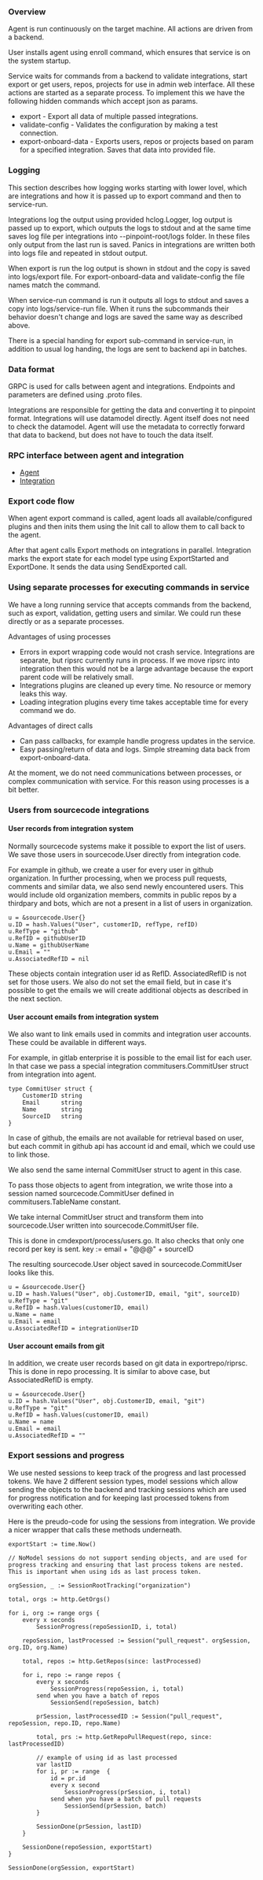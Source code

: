 ### Overview
Agent is run continuously on the target machine. All actions are driven from a backend.

User installs agent using enroll command, which ensures that service is on the system startup.

Service waits for commands from a backend to validate integrations, start export or get users, repos, projects for use in admin web interface. All these actions are started as a separate process. To implement this we have the following hidden commands which accept json as params.

- export - Export all data of multiple passed integrations.
- validate-config - Validates the configuration by making a test connection.
- export-onboard-data - Exports users, repos or projects based on param for a specified integration. Saves that data into provided file.

### Logging
This section describes how logging works starting with lower lovel, which are integrations and how it is passed up to export command and then to service-run.

Integrations log the output using provided hclog.Logger, log output is passed up to export, which outputs the logs to stdout and at the same time saves log file per integrations into --pinpoint-root/logs folder. In these files only output from the last run is saved. Panics in integrations are written both into logs file and repeated in stdout output.

When export is run the log output is shown in stdout and the copy is saved into logs/export file. For export-onboard-data and validate-config the file names match the command.

When service-run command is run it outputs all logs to stdout and saves a copy into logs/service-run file. When it runs the subcommands their behavior doesn't change and logs are saved the same way as described above.

There is a special handing for export sub-command in service-run, in addition to usual log handing, the logs are sent to backend api in batches.

### Data format
GRPC is used for calls between agent and integrations. Endpoints and parameters are defined using .proto files.

Integrations are responsible for getting the data and converting it to pinpoint format. Integrations will use datamodel directly. Agent itself does not need to check the datamodel. Agent will use the metadata to correctly forward that data to backend, but does not have to touch the data itself.

### RPC interface between agent and integration
- [Agent](https://github.com/pinpt/agent/blob/master/rpcdef/agent.go)
- [Integration](https://github.com/pinpt/agent/blob/master/rpcdef/integration.go)

### Export code flow
When agent export command is called, agent loads all available/configured plugins and then inits them using the Init call to allow them to call back to the agent.

After that agent calls Export methods on integrations in parallel. Integration marks the export state for each model type using ExportStarted and ExportDone. It sends the data using SendExported call.

### Using separate processes for executing commands in service
We have a long running service that accepts commands from the backend, such as export, validation, getting users and similar. We could run these directly or as a separate processes.

Advantages of using processes
- Errors in export wrapping code would not crash service. Integrations are separate, but ripsrc currently runs in process. If we move ripsrc into integration then this would not be a large advantage because the export parent code will be relatively small.
- Integrations plugins are cleaned up every time. No resource or memory leaks this way.
- Loading integration plugins every time takes acceptable time for every command we do.

Advantages of direct calls
- Can pass callbacks, for example handle progress updates in the service.
- Easy passing/return of data and logs. Simple streaming data back from export-onboard-data.

At the moment, we do not need communications between processes, or complex communication with service. For this reason using processes is a bit better.

### Users from sourcecode integrations

#### User records from integration system

Normally sourcecode systems make it possible to export the list of users. We save those users in sourcecode.User directly from integration code.

For example in github, we create a user for every user in github organization. In further processing, when we process pull requests, comments and similar data, we also send newly encountered users. This would include old organization members, commits in public repos by a thirdpary and bots, which are not a present in a list of users in organization.

```
u = &sourcecode.User{}
u.ID = hash.Values("User", customerID, refType, refID)
u.RefType = "github"
u.RefID = githubUserID
u.Name = githubUserName
u.Email = ""
u.AssociatedRefID = nil
```

These objects contain integration user id as RefID. AssociatedRefID is not set for those users. We also do not set the email field, but in case it's possible to get the emails we will create additional objects as described in the next section.

#### User account emails from integration system

We also want to link emails used in commits and integration user accounts. These could be available in different ways.

For example, in gitlab enterprise it is possible to the email list for each user. In that case we pass a special integration commitusers.CommitUser struct from integration into agent.

```
type CommitUser struct {
	CustomerID string
	Email      string
	Name       string
	SourceID   string
}
```

In case of github, the emails are not available for retrieval based on user, but each commit in github api has account id and email, which we could use to link those.

We also send the same internal CommitUser struct to agent in this case.

To pass those objects to agent from integration, we write those into a session named sourcecode.CommitUser defined in commitusers.TableName constant. 

We take internal CommitUser struct and transform them into sourcecode.User written into sourcecode.CommitUser file.

This is done in cmdexport/process/users.go. It also checks that only one record per key is sent. key := email + "@@@" + sourceID

The resulting sourcecode.User object saved in sourcecode.CommitUser looks like this.

```
u = &sourcecode.User{}
u.ID = hash.Values("User", obj.CustomerID, email, "git", sourceID)
u.RefType = "git"
u.RefID = hash.Values(customerID, email)
u.Name = name
u.Email = email
u.AssociatedRefID = integrationUserID
```

#### User account emails from git

In addition, we create user records based on git data in exportrepo/riprsc. This is done in repo processing. It is similar to above case, but AssociatedRefID is empty.

```
u = &sourcecode.User{}
u.ID = hash.Values("User", obj.CustomerID, email, "git")
u.RefType = "git"
u.RefID = hash.Values(customerID, email)
u.Name = name
u.Email = email
u.AssociatedRefID = ""
```

### Export sessions and progress
We use nested sessions to keep track of the progress and last processed tokens. We have 2 different session types, model sessions which allow sending the objects to the backend and tracking sessions which are used for progress notification and for keeping last processed tokens from overwriting each other.

Here is the preudo-code for using the sessions from integration. We provide a nicer wrapper that calls these methods underneath.

```
exportStart := time.Now()

// NoModel sessions do not support sending objects, and are used for progress tracking and ensuring that last process tokens are nested. This is important when using ids as last process token.

orgSession, _ := SessionRootTracking("organization")

total, orgs := http.GetOrgs()

for i, org := range orgs {
	every x seconds
		SessionProgress(repoSessionID, i, total)

	repoSession, lastProcessed := Session("pull_request". orgSession, org.ID, org.Name)

	total, repos := http.GetRepos(since: lastProcessed)

	for i, repo := range repos {
		every x seconds
			SessionProgress(repoSession, i, total)
		send when you have a batch of repos
			SessionSend(repoSession, batch)

		prSession, lastProcessedID := Session("pull_request", repoSession, repo.ID, repo.Name)

		total, prs := http.GetRepoPullRequest(repo, since: lastProcessedID)

		// example of using id as last processed
		var lastID
		for i, pr := range  {
			id = pr.id
			every x second
				SessionProgress(prSession, i, total)
			send when you have a batch of pull requests
				SessionSend(prSession, batch)		
		}

		SessionDone(prSession, lastID)
	}

	SessionDone(repoSession, exportStart)
}

SessionDone(orgSession, exportStart)
```